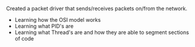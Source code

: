 Created a packet driver that sends/receives packets on/from the network.
- Learning how the OSI model works
- Learning what PID's are
- Learning what Thread's are and how they are able to segment sections of code
